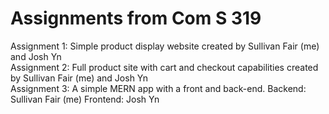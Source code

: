 # Assignments from Com S 319 <br>
Assignment 1: Simple product display website created by Sullivan Fair (me) and Josh Yn <br>
Assignment 2: Full product site with cart and checkout capabilities created by Sullivan Fair (me) and Josh Yn <br>
Assignment 3: A simple MERN app with a front and back-end.  Backend: Sullivan Fair (me)  Frontend: Josh Yn
